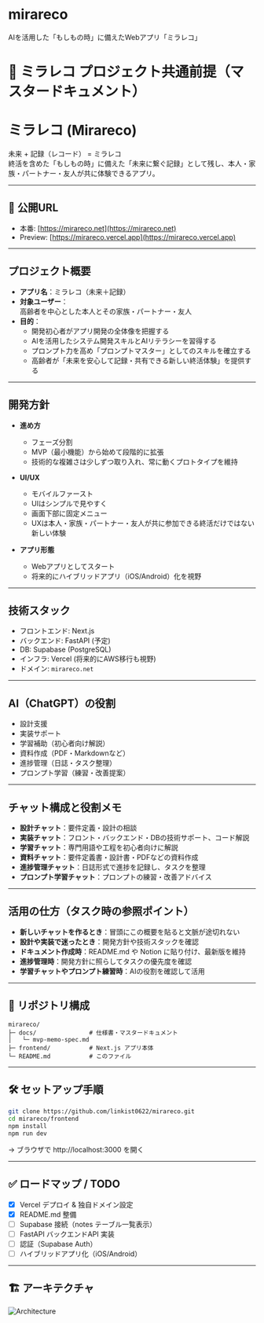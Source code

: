 # mirareco
AIを活用した「もしもの時」に備えたWebアプリ「ミラレコ」
# 📘 ミラレコ プロジェクト共通前提（マスタードキュメント）

# ミラレコ (Mirareco)

未来 + 記録（レコード） = ミラレコ  
終活を含めた「もしもの時」に備えた「未来に繋ぐ記録」として残し、本人・家族・パートナー・友人が共に体験できるアプリ。

---

## 🚀 公開URL
- 本番: [https://mirareco.net](https://mirareco.net)
- Preview: [https://mirareco.vercel.app](https://mirareco.vercel.app)

---

## プロジェクト概要
- **アプリ名**：ミラレコ（未来＋記録）  
- **対象ユーザー**：  
  高齢者を中心とした本人とその家族・パートナー・友人  
- **目的**：  
  - 開発初心者がアプリ開発の全体像を把握する  
  - AIを活用したシステム開発スキルとAIリテラシーを習得する  
  - プロンプト力を高め「プロンプトマスター」としてのスキルを確立する  
  - 高齢者が「未来を安心して記録・共有できる新しい終活体験」を提供する  

---

## 開発方針
- **進め方**  
  - フェーズ分割  
  - MVP（最小機能）から始めて段階的に拡張  
  - 技術的な複雑さは少しずつ取り入れ、常に動くプロトタイプを維持  

- **UI/UX**  
  - モバイルファースト  
  - UIはシンプルで見やすく
  - 画面下部に固定メニュー  
  - UXは本人・家族・パートナー・友人が共に参加できる終活だけではない新しい体験  

- **アプリ形態**  
  - Webアプリとしてスタート  
  - 将来的にハイブリッドアプリ（iOS/Android）化を視野  

---

## 技術スタック
- フロントエンド: Next.js
- バックエンド: FastAPI (予定)
- DB: Supabase (PostgreSQL)
- インフラ: Vercel (将来的にAWS移行も視野)
- ドメイン: `mirareco.net`

---

## AI（ChatGPT）の役割
- 設計支援  
- 実装サポート  
- 学習補助（初心者向け解説）  
- 資料作成（PDF・Markdownなど）  
- 進捗管理（日誌・タスク整理）  
- プロンプト学習（練習・改善提案）  

---

## チャット構成と役割メモ
- **設計チャット**：要件定義・設計の相談  
- **実装チャット**：フロント・バックエンド・DBの技術サポート、コード解説  
- **学習チャット**：専門用語や工程を初心者向けに解説  
- **資料チャット**：要件定義書・設計書・PDFなどの資料作成  
- **進捗管理チャット**：日誌形式で進捗を記録し、タスクを整理  
- **プロンプト学習チャット**：プロンプトの練習・改善アドバイス  

---

## 活用の仕方（タスク時の参照ポイント）
- **新しいチャットを作るとき**：冒頭にこの概要を貼ると文脈が途切れない  
- **設計や実装で迷ったとき**：開発方針や技術スタックを確認  
- **ドキュメント作成時**：README.md や Notion に貼り付け、最新版を維持  
- **進捗管理時**：開発方針に照らしてタスクの優先度を確認  
- **学習チャットやプロンプト練習時**：AIの役割を確認して活用  

---

## 📂 リポジトリ構成
```
mirareco/
├─ docs/               # 仕様書・マスタードキュメント
│   └─ mvp-memo-spec.md
├─ frontend/           # Next.js アプリ本体
└─ README.md           # このファイル
```

---

## 🛠 セットアップ手順
```bash
git clone https://github.com/linkist0622/mirareco.git
cd mirareco/frontend
npm install
npm run dev
```
→ ブラウザで http://localhost:3000 を開く

---

## ✅ ロードマップ / TODO
- [x] Vercel デプロイ & 独自ドメイン設定
- [x] README.md 整備
- [ ] Supabase 接続（notes テーブル一覧表示）
- [ ] FastAPI バックエンドAPI 実装
- [ ] 認証（Supabase Auth）
- [ ] ハイブリッドアプリ化（iOS/Android）

---

## 🏗 アーキテクチャ
![Architecture](./docs/architecture-diagram.png)
